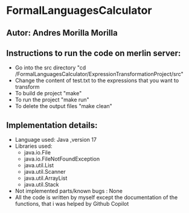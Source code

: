 # FormalLanguagesCalculator
## Autor: Andres Morilla Morilla
## Instructions to run the code on merlin server:
- Go into the src directory "cd /FormalLanguagesCalculator/ExpressionTransformationProject/src"
- Change the content of test.txt to the expressions that you want to transform
- To build de project "make"
- To run the project  "make run"
- To delete the output files "make clean"
## Implementation details:
- Language used: Java ,version 17
- Libraries used:
    - java.io.File
    - java.io.FileNotFoundException
    - java.util.List
    - java.util.Scanner
    - java.util.ArrayList
    - java.util.Stack
- Not implemented parts/known bugs : None
- All the code is written by myself except the documentation of the functions, that i was helped by Github Copilot